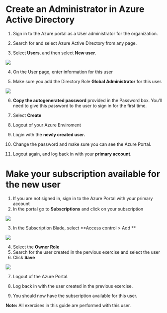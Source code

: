 # Create an Administrator in Azure Active Directory

1. Sign in to the Azure portal as a User administrator for the organization.

2. Search for and select Azure Active Directory from any page.

3. Select **Users**, and then select **New user**.

<img src="https://github.com/v8techit/WVD/blob/master/Media/add-user-in-users-all-users.png"/>

4. On the User page, enter information for this user

5. Make sure you add the Directory Role **Global Administrator** for this user.

<img src="https://github.com/v8techit/WVD/blob/master/Media/user_create.PNG"/>

6. **Copy the autogenerated password** provided in the Password box. You'll need to give this password to the user to sign in for the first time.

7. Select **Create**

8. Logout of your Azure Enviroment
9. Login with the **newly created user.** 
10. Change the password and make sure you can see the Azure Portal.
11. Logout again, and log back in with your **primary account**.

# Make your subscription available for the new user

1. If you are not signed in, sign in to the Azure Portal with your primary account
2. In the portal go to **Subscriptions** and click on your subscription

<img src ="https://github.com/v8techit/WVD/blob/master/Media/subscription.PNG"/>

3. In the Subscription Blade, select **Access control > Add **

<img src ="https://github.com/v8techit/WVD/blob/master/Media/add-role.PNG"/>

4. Select the **Owner Role**
5. Search for the user created in the pervious exercise and select the user
6. Click **Save**

<img src="https://github.com/v8techit/WVD/blob/master/Media/add-user-role.PNG"/>

7. Logout of the Azure Portal.

8. Log back in with the user created in the previous exercise.

9. You should now have the subscription available for this user. 

**Note:** All exercises in this guide are performed with this user. 




